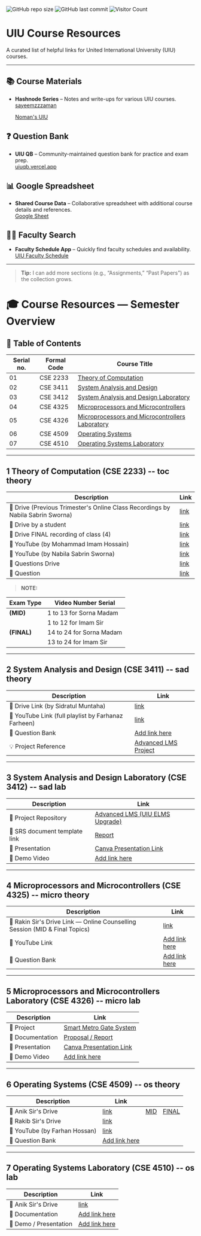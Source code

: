 ![GitHub repo size](https://img.shields.io/github/repo-size/Shimu-I/url-uiu)
![GitHub last commit](https://img.shields.io/github/last-commit/shimu-i/url-uiu)
![Visitor Count](https://visitor-badge.laobi.icu/badge?page_id=shimu-i/url-uiu)

# UIU Course Resources

A curated list of helpful links for United International University (UIU) courses.

---

## 📚 Course Materials
- **Hashnode Series** – Notes and write-ups for various UIU courses.  
  [sayeemzzzaman](https://sayeemzzzaman.hashnode.dev/series/uiu-courses)
  
  [Noman's UIU](https://nomansuiu.hashnode.dev/series/uiu-courses)

## ❓ Question Bank
- **UIU QB** – Community-maintained question bank for practice and exam prep.  
  [uiuqb.vercel.app](https://uiuqb.vercel.app/)

## 📊 Google Spreadsheet
- **Shared Course Data** – Collaborative spreadsheet with additional course details and references.  
  [Google Sheet](https://docs.google.com/spreadsheets/d/1UTliZRhDHcRKNKkKnWdNQI-XiEDrxRhWsG0dguoqSEo/edit?gid=85916434#gid=85916434)

## 🧑‍🏫 Faculty Search
- **Faculty Schedule App** – Quickly find faculty schedules and availability.  
  [UIU Faculty Schedule](https://tashinparvez.github.io/uiu-faculty-schedule-app/index.html)

---

> **Tip:** I can add more sections (e.g., “Assignments,” “Past Papers”) as the collection grows.


# 🎓 Course Resources — Semester Overview

## 🧾 Table of Contents

Serial no.| Formal Code | Course Title |
----------|--------------|--------------|
01        | CSE 2233 | [Theory of Computation](#theory-of-computation) |
02        | CSE 3411 | [System Analysis and Design](#system-analysis-and-design) |
03        | CSE 3412 | [System Analysis and Design Laboratory](#system-analysis-and-design-laboratory) |
04        | CSE 4325 | [Microprocessors and Microcontrollers](#microprocessors-and-microcontrollers) |
05        | CSE 4326 | [Microprocessors and Microcontrollers Laboratory](#microprocessors-and-microcontrollers-laboratory) |
06        | CSE 4509 | [Operating Systems](#operating-systems) |
07        | CSE 4510 | [Operating Systems Laboratory](#operating-systems-laboratory) |

---

## 1 Theory of Computation (CSE 2233) -- toc theory

| Description | Link |
|--------------|------|
| 📂 Drive (Previous Trimester's Online Class Recordings by Nabila Sabrin Sworna) | [link](https://drive.google.com/drive/folders/12LnMLMGQwdLNf6nXaBiNJvVz1usm0JWx)
| 📂 Drive by a student | [link](https://drive.google.com/drive/folders/1ZnrroG1Cy8F8SHOBicFB6c1Oc0JZy6KN) |
| 📂 Drive FINAL recording of class (4) | [link](https://drive.google.com/drive/folders/10z4ukUHMcTPKKKeBBrBkRgFlqgCoNLgu) |
| 🎥 YouTube (by Mohammad Imam Hossain) | [link](https://youtube.com/playlist?list=PLLcmBPjTlvV2EIaHOTsuny-SgrqVW4rq6&si=V0opVz0HmLC2YvVb) |
| 🎥 YouTube (by Nabila Sabrin Sworna) | [link](https://youtube.com/playlist?list=PL3_ATDyQLqPiZrS0emDuD0NqFusfnV5bf&si=92EUEQ_XZva3z4uQ) |
| 📄 Questions Drive | [link](https://drive.google.com/drive/folders/1NPJmWq4dEhb902g2yfKq4Knc7Az_ncCB?usp=sharing) |
| 📄 Question  | [link](Questions/TOC%20Final/) |

> **NOTE:**

| Exam Type | Video Number Serial |
|------------|---------------------|
| **(MID)**  | 1 to 13 for Sorna Madam |
|            | 1 to 12 for Imam Sir |
| **(FINAL)**| 14 to 24 for Sorna Madam |
|            | 13 to 24 for Imam Sir |

---

## 2 System Analysis and Design (CSE 3411) -- sad theory

| Description | Link |
|--------------|------|
| 📂 Drive Link (by Sidratul Muntaha) | [link](https://drive.google.com/drive/folders/1BD7SiRFII7ZMten0BEaYW7MyDAQvZVZp) |
| 🎥 YouTube Link (full playlist by Farhanaz Farheen) | [link](https://youtube.com/playlist?list=PL3_ATDyQLqPi8dfAhsyq2KQxcPECqHeRg&si=n_6fDj29bnHhBRud) |
| 📄 Question Bank | [Add link here](#) |
| 💡 Project Reference | [Advanced LMS Project](#) |

---

## 3 System Analysis and Design Laboratory (CSE 3412) -- sad lab

| Description | Link |
|--------------|------|
| 📂 Project Repository | [Advanced LMS (UIU ELMS Upgrade)](#) |
| 📄 SRS document template link | [Report](https://docs.google.com/document/d/1JQKyEuSwEsnith7_PuQWOAQT7CcyAwDF_7y7lwKH5xo/edit?tab=t.0#heading=h.ib5jdptcmd6) |
| 🎥 Presentation | [Canva Presentation Link](#) |
| 📸 Demo Video | [Add link here](#) |

---

## 4 Microprocessors and Microcontrollers (CSE 4325) -- micro theory

| Description | Link |
|--------------|------|
| 📂 Rakin Sir's Drive Link — Online Counselling Session (MID & Final Topics) | [link](https://drive.google.com/drive/folders/1_sRoGai9pcWpYuriLnCrSK6s76Bey3uL) |
| 🎥 YouTube Link | [Add link here](#) |
| 📄 Question Bank | [Add link here](#) |

---

## 5 Microprocessors and Microcontrollers Laboratory (CSE 4326) -- micro lab

| Description | Link |
|--------------|------|
| 📂 Project | [Smart Metro Gate System](#) |
| 📄 Documentation | [Proposal / Report](#) |
| 🎥 Presentation | [Canva Presentation Link](#) |
| 📸 Demo Video | [Add link here](#) |

---

## 6 Operating Systems (CSE 4509) -- os theory

| Description | Link |   |   |
|--------------|------|--|---|
| 📂 Anik Sir's Drive | [link](https://drive.google.com/drive/folders/106Vjh9w2wcJ8Wdo75fhfUzjrVGGJ5R2C) | [MID](https://drive.google.com/drive/folders/1zbM_MP0HIBKn7K6XwKux1kwbOnP9mgZy) | [FINAL](https://drive.google.com/drive/folders/1iDsSdWuriNC6ZLBv0OlZ1YUEyeG_MaGg)
| 📂 Rakib Sir's Drive | [link](https://drive.google.com/drive/folders/1R0AGBa-hJQsrBvpKDqI7ZWAyyjPpd-Xh) |
| 🎥 YouTube (by Farhan Hossan) | [link](https://youtube.com/playlist?list=PLgrAmbRAezujiknEO3sqpyCC4K3IgS4KU&si=cLotGFqvUlFHk5al) |
| 📄 Question Bank | [Add link here](#) |




---

## 7 Operating Systems Laboratory (CSE 4510) -- os lab

| Description | Link |
|--------------|------|
| 📂 Anik Sir's Drive | [link](https://drive.google.com/drive/folders/1TxcH8ByqdP77Luqybuyv5XiNWkxmNcnE) |
| 📄 Documentation | [Add link here](#) |
| 🎥 Demo / Presentation | [Add link here](#) |

